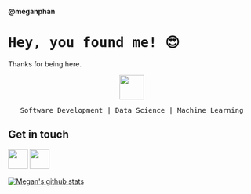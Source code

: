 **@meganphan**

<h1><samp>Hey, you found me! 😍<samp></h1>
 <p>Thanks for being here.</p>
<p align="center">
<img src="https://pic.funnygifsbox.com/uploads/2019/06/funnygifsbox.com-2019-06-28-12-23-55-93.gif" width="50px">
 <br/>
 </p>
<p align='center'>
 <samp>Software Development | Data Science | Machine Learning</samp>
</p>


**Get in touch**
--
<a href="https://www.linkedin.com/in/hoangphan79/"><img src="https://image.flaticon.com/icons/svg/174/174857.svg" width="40px"></a>
<a href="https://www.facebook.com/itsmeow9/"><img src="https://image.flaticon.com/icons/svg/174/174848.svg" width="40px"></a>

[![Megan's github stats](https://github-readme-stats.vercel.app/api?username=meganphan&show_icons=true&theme=tokyonight)](https://github.com/anuraghazra/github-readme-stats)


